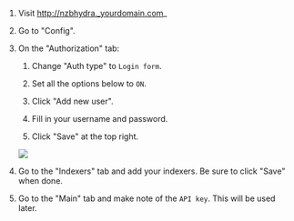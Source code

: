 1. Visit http://nzbhydra._yourdomain.com_

1. Go to "Config". 

1. On the "Authorization" tab:

    1. Change "Auth type" to `Login form`.

    1. Set all the options below to `ON`.
    1. Click "Add new user". 
    1. Fill in your username and password.
    1. Click "Save" at the top right.
    
    ![](http://i.imgur.com/lxJciRx.png)

 1. Go to the "Indexers" tab and add your indexers. Be sure to click "Save" when done.
 1. Go to the "Main" tab and make note of the `API key`. This will be used later.

